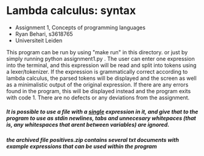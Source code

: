 # Lambda calculus: syntax
- Assignment 1, Concepts of programming languages
- Ryan Behari, s3618765
- Universiteit Leiden

This program can be run by using "make run" in this directory. or just by simply running 
python assignment1.py . The user can enter one expression into the terminal, and this
expression will be read and split into tokens using a lexer/tokenizer. If the expression
is grammatically correct according to lambda calculus, the parsed tokens will be displayed
and the screen as well as a minimalistic output of the original expression. If there are any
errors found in the program, this will be displayed instead and the program exits with code 1.
There are no defects or any deviations from the assignment.

##### It is possible to use a file with a <u>single</u> expression in it, and give that to the program to use as stdin newlines, tabs and unnecesary whitepaces (that is, any whitespaces that arent between variables) are ignored.

##### the archived file positives.zip contains several txt documents with example expressions that can be used within the program


